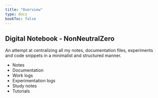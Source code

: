 ```yaml
---
title: "Overview"
type: docs
bookToc: false
---
```


## Digital Notebook - NonNeutralZero
An attempt at centralizing all my notes, documentation files, experiments and code snippets in a minimalist and structured manner.

- Notes
- Documentation
- Work logs
- Experimentation logs
- Study notes
- Tutorials
